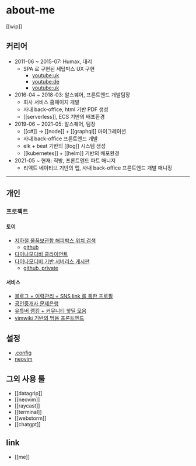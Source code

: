 # about-me

[[wip]]

## 커리어
- 2011-06 ~ 2015-07: Humax, 대리
  - SPA 로 구현된 세탑박스 UX 구현
    + [youtube:uk](https://www.youtube.com/watch?v=RfhtVHHoVcE)
    + [youtube:de](https://www.youtube.com/watch?v=GZtnesjkVyo)
    + [youtube:uk](https://www.youtube.com/watch?v=vN850-Dy6Yw)
- 2016-04 ~ 2018-03: 알스퀘어, 프론트엔드 개발팀장
  - 회사 서비스 홈페이지 개발
  - 사내 back-office, html 기반 PDF 생성
  - [[serverless]], ECS 기반의 배포환경
- 2019-06 ~ 2021-05: 알스퀘어, 팀장
  - [[c#]] -> [[node]] + [[graphql]] 마이그레이션
  - 사내 back-office 프론트엔드 개발
  - elk + beat 기반의 [[log]] 시스템 생성
  - [[kubernetes]] + [[helm]] 기반의 배포환경
- 2021-05 ~ 현재: 직방, 프론트엔드 파트 매니저
  - 리엑트 네이티브 기반의 앱, 사내 back-office 프론트엔드 개발 매니징

---

## 개인

### 프로젝트

#### 토이
- [지하철 물품보관함 해피박스 위치 검색](https://deptno.github.io/map-subway-storage/)
  + [github](https://github.com/deptno/map-subway-storage)
- [다이나모디비 클라이언트](https://github.com/deptno/dynamon)
- [다이나모디비 기반 서버리스 게시판](https://yiguana.dev.googit.co)
  + [github, private](https://github.com/deptno/yiguana)

#### 서비스
- [블로그 + 이력관리 + SNS link 를 통한 프로필](https://googit.io)
- [공인중개사 문제은행](https://googit.co)
- [유튜버 랭킹 + 커뮤니티 핫딜 모음](https://tubemon.io)
- [vimwiki 기반의 범용 프론트엔드](https://deptno.dev)

## 설정
+ [.config](https://github.com/deptno/.config)
+ [neovim](https://github.com/deptno/nvim)

## 그외 사용 툴
- [[datagrip]]
- [[neovim]]
- [[raycast]]
- [[terminal]]
- [[webstorm]]
- [[chatgpt]]

## link
- [[me]]
